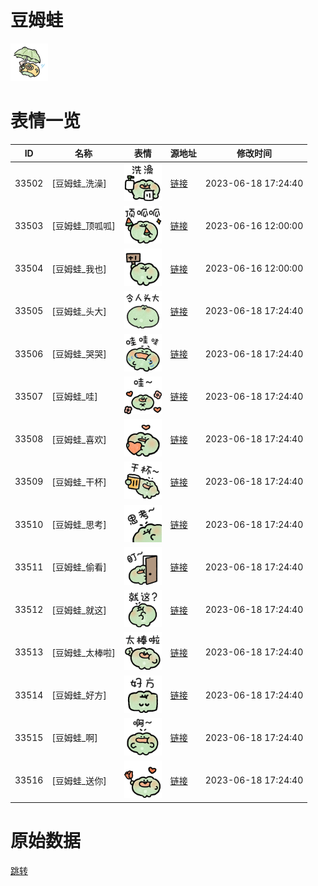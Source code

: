 # 豆姆蛙

<img src="./cover.png" height="60" alt="cover" />

# 表情一览

|ID|名称|表情|源地址|修改时间|
|----|----|----|----|----|
|33502|[豆姆蛙_洗澡]|<img src="./pic/033502_%5B豆姆蛙_洗澡%5D.png" height="60" alt="洗澡"/>|[链接](https://i0.hdslb.com/bfs/garb/e7f3966a47766de19754ff698a892e040c719c89.png)|2023-06-18 17:24:40|
|33503|[豆姆蛙_顶呱呱]|<img src="./pic/033503_%5B豆姆蛙_顶呱呱%5D.png" height="60" alt="顶呱呱"/>|[链接](https://i0.hdslb.com/bfs/garb/4817d9d19f94e4d1e245ed654163260a154e1897.png)|2023-06-16 12:00:00|
|33504|[豆姆蛙_我也]|<img src="./pic/033504_%5B豆姆蛙_我也%5D.png" height="60" alt="我也"/>|[链接](https://i0.hdslb.com/bfs/garb/7dcf0daab639cd8ef7c538c11e96dd8da596300c.png)|2023-06-16 12:00:00|
|33505|[豆姆蛙_头大]|<img src="./pic/033505_%5B豆姆蛙_头大%5D.png" height="60" alt="头大"/>|[链接](https://i0.hdslb.com/bfs/garb/c438fa9dc296edc0753e31a5355a36ba14eda1e2.png)|2023-06-18 17:24:40|
|33506|[豆姆蛙_哭哭]|<img src="./pic/033506_%5B豆姆蛙_哭哭%5D.png" height="60" alt="哭哭"/>|[链接](https://i0.hdslb.com/bfs/garb/cbd16dc5779ce4235d6d8af470099119627d6878.png)|2023-06-18 17:24:40|
|33507|[豆姆蛙_哇]|<img src="./pic/033507_%5B豆姆蛙_哇%5D.png" height="60" alt="哇"/>|[链接](https://i0.hdslb.com/bfs/garb/9529e7cef111743546d9f8faff7cc3d5e56eb046.png)|2023-06-18 17:24:40|
|33508|[豆姆蛙_喜欢]|<img src="./pic/033508_%5B豆姆蛙_喜欢%5D.png" height="60" alt="喜欢"/>|[链接](https://i0.hdslb.com/bfs/garb/a12c7ccddb138f2efa18b547e32aa689ec631e8a.png)|2023-06-18 17:24:40|
|33509|[豆姆蛙_干杯]|<img src="./pic/033509_%5B豆姆蛙_干杯%5D.png" height="60" alt="干杯"/>|[链接](https://i0.hdslb.com/bfs/garb/66e1efb73f021b6c96bcd2f35a8459c6ffef2de9.png)|2023-06-18 17:24:40|
|33510|[豆姆蛙_思考]|<img src="./pic/033510_%5B豆姆蛙_思考%5D.png" height="60" alt="思考"/>|[链接](https://i0.hdslb.com/bfs/garb/026476830cfb1bc664738564d0ba511034dfb86c.png)|2023-06-18 17:24:40|
|33511|[豆姆蛙_偷看]|<img src="./pic/033511_%5B豆姆蛙_偷看%5D.png" height="60" alt="偷看"/>|[链接](https://i0.hdslb.com/bfs/garb/45f07e407be7b67b1e46f378b2e32dbe3176bc12.png)|2023-06-18 17:24:40|
|33512|[豆姆蛙_就这]|<img src="./pic/033512_%5B豆姆蛙_就这%5D.png" height="60" alt="就这"/>|[链接](https://i0.hdslb.com/bfs/garb/b1abe85757706f9d59a7879475229c5013a0f500.png)|2023-06-18 17:24:40|
|33513|[豆姆蛙_太棒啦]|<img src="./pic/033513_%5B豆姆蛙_太棒啦%5D.png" height="60" alt="太棒啦"/>|[链接](https://i0.hdslb.com/bfs/garb/0db4cff7d0fe9c621438cbbb62c07add289cd56c.png)|2023-06-18 17:24:40|
|33514|[豆姆蛙_好方]|<img src="./pic/033514_%5B豆姆蛙_好方%5D.png" height="60" alt="好方"/>|[链接](https://i0.hdslb.com/bfs/garb/ec332933ce0a797407edb1185ecdb94135710847.png)|2023-06-18 17:24:40|
|33515|[豆姆蛙_啊]|<img src="./pic/033515_%5B豆姆蛙_啊%5D.png" height="60" alt="啊"/>|[链接](https://i0.hdslb.com/bfs/garb/86a094eb8406d3db9e6e139f7cbe56034b197ac4.png)|2023-06-18 17:24:40|
|33516|[豆姆蛙_送你]|<img src="./pic/033516_%5B豆姆蛙_送你%5D.png" height="60" alt="送你"/>|[链接](https://i0.hdslb.com/bfs/garb/43c322e5ec6df759354393c297fa608bb7e9e455.png)|2023-06-18 17:24:40|

# 原始数据

[跳转](./raw.json)

